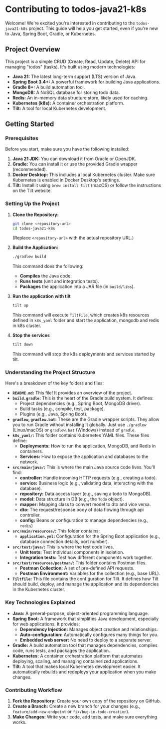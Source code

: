 # Contributing to todos-java21-k8s

Welcome! We're excited you're interested in contributing to the `todos-java21-k8s` project. This guide will help you get started, even if you're new to Java, Spring Boot, Gradle, or Kubernetes.

## Project Overview

This project is a simple CRUD (Create, Read, Update, Delete) API for managing "todos" (tasks). It's built using modern technologies:

*   **Java 21:** The latest long-term support (LTS) version of Java.
*   **Spring Boot 3.4+:** A powerful framework for building Java applications.
*   **Gradle 8+:** A build automation tool.
*   **MongoDB:** A NoSQL database for storing todo data.
*   **Redis:** An in-memory data structure store, likely used for caching.
*   **Kubernetes (k8s):** A container orchestration platform.
*   **Tilt:** A tool for local Kubernetes development.

## Getting Started

### Prerequisites

Before you start, make sure you have the following installed:

1.  **Java 21 JDK:** You can download it from Oracle or OpenJDK.
2.  **Gradle:** You can install it or use the provided Gradle wrapper (recommended).
3.  **Docker Desktop:** This includes a local Kubernetes cluster. Make sure Kubernetes is enabled in Docker Desktop's settings.
4.  **Tilt:** Install it using `brew install tilt` (macOS) or follow the instructions on the Tilt website.

### Setting Up the Project

1.  **Clone the Repository:**
    ```bash
    git clone <repository-url>
    cd todos-java21-k8s
    ```
    (Replace `<repository-url>` with the actual repository URL.)

2.  **Build the Application:**
    ```bash
    ./gradlew build
    ```
    This command does the following:
    *   **Compiles** the Java code.
    *   **Runs tests** (unit and integration tests).
    *   **Packages** the application into a JAR file (in `build/libs`).

3. **Run the application with tilt**
    
    ```bash
    tilt up 
    ```

    This command will execute `TiltFile`, which creates k8s resources defined in `k8s_yaml` folder and start the application, mongodb and redis in k8s cluster.

4. **Stop the services**
    
    ```bash
    tilt down
    ```
    This command will stop the k8s deployments and services started by tilt.

### Understanding the Project Structure

Here's a breakdown of the key folders and files:

*   **`README.md`:** This file! It provides an overview of the project.
*   **`build.gradle`:** This is the heart of the Gradle build system. It defines:
    *   Project dependencies (e.g., Spring Boot, MongoDB driver).
    *   Build tasks (e.g., compile, test, package).
    *   Plugins (e.g., Java, Spring Boot).
*   **`gradlew`, `gradlew.bat`:** These are the Gradle wrapper scripts. They allow you to run Gradle without installing it globally. Just use `./gradlew` (Linux/macOS) or `gradlew.bat` (Windows) instead of `gradle`.
*   **`k8s_yaml/`:** This folder contains Kubernetes YAML files. These files define:
    *   **Deployments:** How to run the application, MongoDB, and Redis in containers.
    *   **Services:** How to expose the application and databases to the network.
*   **`src/main/java/`:** This is where the main Java source code lives. You'll find:
    *   **controller:** Handle incoming HTTP requests (e.g., creating a todo).
    *   **service:** Business logic (e.g., validating data, interacting with the database).
    *   **repository:** Data access layer (e.g., saving a todo to MongoDB).
    *   **model:** Data structure in DB (e.g., the `Todo` object).
    *   **mapper:** Mapping class to convert model to dto and vice versa.
    *   **dto:** The request/response body of data flowing through api controller.
    *   **config:** Beans or configuration to manage dependencies (e.g., `redis`)
*   **`src/main/resources/`:** This folder contains:
    *   **`application.yml`:** Configuration for the Spring Boot application (e.g., database connection details, port number).
*   **`src/test/java/`:** This is where the test code lives.
    *   **Unit tests:** Test individual components in isolation.
    *   **Integration tests:** Test how different components work together.
*   **`src/test/resources/postman/`:** This folder contains Postman files.
    *   **Postman Collection:** A set of pre-defined API requests.
    *   **Postman Environment:** Variables for the collection (e.g., base URL).
* **`Tiltfile`:** This file contains the configuration for Tilt. It defines how Tilt should build, deploy, and manage the application and its dependencies in the Kubernetes cluster.

### Key Technologies Explained

*   **Java:** A general-purpose, object-oriented programming language.
*   **Spring Boot:** A framework that simplifies Java development, especially for web applications. It provides:
    *   **Dependency Injection:** Manages object creation and relationships.
    *   **Auto-configuration:** Automatically configures many things for you.
    *   **Embedded web server:** No need to deploy to a separate server.
*   **Gradle:** A build automation tool that manages dependencies, compiles code, runs tests, and packages the application.
*   **Kubernetes:** A container orchestration platform that automates deploying, scaling, and managing containerized applications.
*   **Tilt:** A tool that makes local Kubernetes development easier. It automatically rebuilds and redeploys your application when you make changes.

### Contributing Workflow

1.  **Fork the Repository:** Create your own copy of the repository on GitHub.
2.  **Create a Branch:** Create a new branch for your changes (e.g., `feature/add-new-endpoint` or `fix/bug-in-todo-creation`).
3.  **Make Changes:** Write your code, add tests, and make sure everything works.


